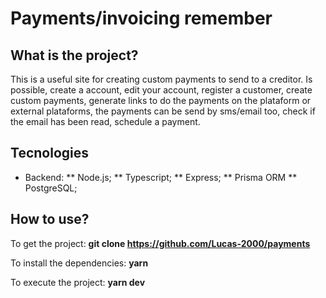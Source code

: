 # Payments/invoicing remember

## What is the project?

This is a useful site for creating custom payments to send to a creditor. Is possible, create a account, edit your account, register a customer, create custom payments, generate links to do the payments on the plataform or external plataforms, the payments can be send by sms/email too, check if the email has been read, schedule a payment.

## Tecnologies

- Backend:
  ** Node.js;
  ** Typescript;
  ** Express;
  ** Prisma ORM
  \*\* PostgreSQL;

## How to use?

To get the project:
**git clone https://github.com/Lucas-2000/payments**

To install the dependencies:
**yarn**

To execute the project:
**yarn dev**
